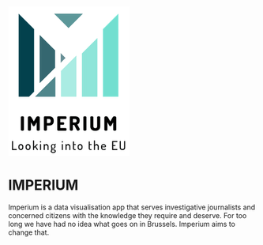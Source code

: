 ![The Imperium logo](docs/images/logo_transparent.png)
# IMPERIUM
Imperium is a data visualisation app that serves investigative journalists and concerned citizens with the knowledge they require and deserve. For too long we have had no idea what goes on in Brussels. Imperium aims to change that.
